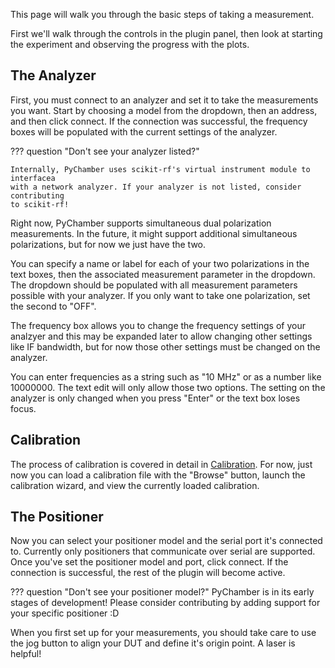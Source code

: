 This page will walk you through the basic steps of taking a measurement.

First we'll walk through the controls in the plugin panel, then look at starting
the experiment and observing the progress with the plots.

## The Analyzer

First, you must connect to an analyzer and set it to take the measurements you
want. Start by choosing a model from the dropdown, then an address, and then
click connect. If the connection was successful, the frequency boxes will be
populated with the current settings of the analyzer.

??? question "Don't see your analyzer listed?"

    Internally, PyChamber uses scikit-rf's virtual instrument module to interfacea
    with a network analyzer. If your analyzer is not listed, consider contributing
    to scikit-rf!

Right now, PyChamber supports simultaneous dual polarization measurements. In
the future, it might support additional simultaneous polarizations, but for now
we just have the two.

You can specify a name or label for each of your two polarizations in the text
boxes, then the associated measurement parameter in the dropdown. The dropdown
should be populated with all measurement parameters possible with your analyzer.
If you only want to take one polarization, set the second to "OFF".

The frequency box allows you to change the frequency settings of your analzyer
and this may be expanded later to allow changing other settings like IF
bandwidth, but for now those other settings must be changed on the analyzer.

You can enter frequencies as a string such as "10 MHz" or as a number like
10000000. The text edit will only allow those two options. The setting on the
analyzer is only changed when you press "Enter" or the text box loses focus.

## Calibration

The process of calibration is covered in detail in
[Calibration](./calibration.md). For now, just now you can load a calibration
file with the "Browse" button, launch the calibration wizard, and view the
currently loaded calibration.

## The Positioner

Now you can select your positioner model and the serial port it's connected to.
Currently only positioners that communicate over serial are supported. Once
you've set the positioner model and port, click connect. If the connection is
successful, the rest of the plugin will become active.

??? question "Don't see your positioner model?"
    PyChamber is in its early stages of development! Please consider
    contributing by adding support for your specific positioner :D

When you first set up for your measurements, you should take care to use the jog
button to align your DUT and define it's origin point. A laser is helpful!
